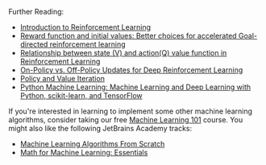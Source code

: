 Further Reading:
- [Introduction to Reinforcement Learning](https://legacy.cs.indiana.edu/~gasser/Salsa/rl.html)
- [Reward function and initial values: Better choices for
  accelerated Goal-directed reinforcement learning](https://hal.archives-ouvertes.fr/hal-00331752/document)
- [Relationship between state (V) and action(Q) value function in Reinforcement Learning](https://medium.com/intro-to-artificial-intelligence/relationship-between-state-v-and-action-q-value-function-in-reinforcement-learning-bb9a988c0127)
- [On-Policy vs. Off-Policy Updates for Deep Reinforcement Learning](https://www.cs.utexas.edu/users/pstone/Papers/bib2html-links/DeepRL16-hausknecht.pdf)
- [Policy and Value Iteration](https://towardsdatascience.com/policy-and-value-iteration-78501afb41d2)
- [Python Machine Learning: Machine Learning and Deep Learning with Python, scikit-learn, and TensorFlow](https://www.amazon.com/Python-Machine-Learning-scikit-learn-TensorFlow/dp/1789955750)

If you're interested in learning to implement some other machine learning algorithms, consider taking our free [Machine Learning 101](https://plugins.jetbrains.com/plugin/18392-machine-learning-101) course.
You might also like the following JetBrains Academy tracks:
- [Machine Learning Algorithms From Scratch](https://hyperskill.org/tracks/42)
- [Math for Machine Learning: Essentials](https://hyperskill.org/tracks/33)
